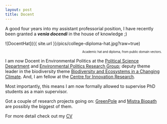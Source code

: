 ```yaml
---
layout: post
title: Docent 
---
```


A good four years into my assistant professorial position, I have recently been granted a  ***venia docendi*** in the house of knowledge ;)


![DocentHat]({{ site.url }}/pics/college-diploma-hat.jpg?raw=true)
<p style="text-align: right;"><sub><sup>Academic hat and diploma, from public domain vectors.</sup></sub></p>

I am now Docent in Environmental Politics at the [Political Science Department](https://www.svet.lu.se/en/start-department-of-political-science) and [Environmental Politics Research Group](https://www.svet.lu.se/en/research/research-groups/environmental-politics-research-group-eprg); deputy theme leader in the biodiversity theme [Biodiversity and Ecosystems in a Changing Climate](https://www.becc.lu.se/). And, I am fellow at the [Centre for Innovation Research](https://www.circle.lu.se/).

Most importantly, this means I am now formally allowed to supervise PhD students as a main supervisor.

Got a couple of research projects going on: [GreenPole](https://greenpole.se) and [Mistra Biopath](https://www.mistrabiopath.se) are possibly the biggest of them. 

For more detail check out my [CV](https://nils.droste.io/research/CV/CV2023.pdf)
